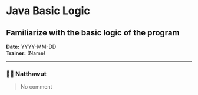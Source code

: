 # Java Basic Logic
## Familiarize with the basic logic of the program

**Date:** YYYY-MM-DD  
**Trainer:** (Name)

---

### 🧑‍💻 Natthawut
> No comment

